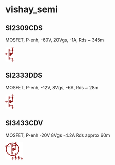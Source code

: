 # vishay_semi

## SI2309CDS
MOSFET, P-enh, -60V, 20Vgs, -1A, Rds ~ 345m

![SI2309CDS__1__1](/images/vishay_semi__SI2309CDS__1__1.png?raw=true) 

## SI2333DDS
MOSFET, P-enh, -12V, 8Vgs, -6A, Rds ~ 28m

![SI2333DDS__1__1](/images/vishay_semi__SI2333DDS__1__1.png?raw=true) 

## SI3433CDV
MOSFET, P-enh -20V 8Vgs -4.2A Rds approx 60m

![SI3433CDV__1__1](/images/vishay_semi__SI3433CDV__1__1.png?raw=true) 

